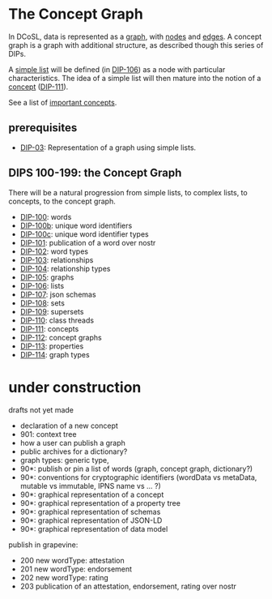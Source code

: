 # The Concept Graph

In DCoSL, data is represented as a [graph](../../glossary/graph.md), with [nodes](../../glossary/node.md) and [edges](../../glossary/relationship.md). A concept graph is a graph with additional structure, as described though this series of DIPs.

A [simple list](../../glossary/simpleList.md) will be defined (in [DIP-106](106.md)) as a node with particular characteristics. The idea of a simple list will then mature into the notion of a [concept](../../glossary/concept.md) ([DIP-111](111.md)).

See a list of [important concepts](importantConcepts.md).

## prerequisites

- [DIP-03](../coreProtocol/03.md): Representation of a graph using simple lists.

## DIPS 100-199: the Concept Graph

There will be a natural progression from simple lists, to complex lists, to concepts, to the concept graph.

- [DIP-100](100.md): words
- [DIP-100b](100b.md): unique word identifiers
- [DIP-100c](100c.md): unique word identifier types
- [DIP-101](101.md): publication of a word over nostr
- [DIP-102](102.md): word types
- [DIP-103](103.md): relationships
- [DIP-104](104.md): relationship types
- [DIP-105](105.md): graphs
- [DIP-106](106.md): lists
- [DIP-107](107.md): json schemas
- [DIP-108](108.md): sets
- [DIP-109](109.md): supersets
- [DIP-110](110.md): class threads
- [DIP-111](111.md): concepts
- [DIP-112](112.md): concept graphs
- [DIP-113](113.md): properties
- [DIP-114](114.md): graph types

# under construction

drafts not yet made
- declaration of a new concept
- 901: context tree
- how a user can publish a graph
- public archives for a dictionary?
- graph types: generic type, 
- 90*: publish or pin a list of words (graph, concept graph, dictionary?)
- 90*: conventions for cryptographic identifiers (wordData vs metaData, mutable vs immutable, IPNS name vs ... ?)
- 90*: graphical representation of a concept
- 90*: graphical representation of a property tree
- 90*: graphical representation of schemas
- 90*: graphical representation of JSON-LD
- 90*: graphical representation of data model

publish in grapevine:
- 200 new wordType: attestation
- 201 new wordType: endorsement
- 202 new wordType: rating
- 203 publication of an attestation, endorsement, rating over nostr


